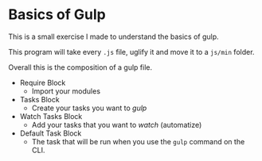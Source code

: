 # Basics of Gulp

This is a small exercise I made to understand the basics of gulp.

This program will take every `.js` file, uglify it and move it to a `js/min` folder.


Overall this is the composition of a gulp file.

- Require Block
  - Import your modules
- Tasks Block
  - Create your tasks you want to *gulp*
- Watch Tasks Block
  - Add your tasks that you want to *watch* (automatize)
- Default Task Block
  - The task that will be run when you use the `gulp` command on the CLI.
